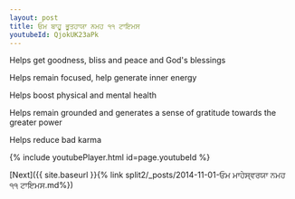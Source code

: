 ```yaml
---
layout: post
title: ਓਮ ਬਾਹੂ ਭੂਤਹਾਯਾ ਨਮਹ ੧੧ ਟਾਇਮਸ
youtubeId: QjokUK23aPk
---
```

 
 
Helps get goodness, bliss and peace and God's blessings
 
Helps remain focused, help generate inner energy 
 
Helps boost physical and mental health 
 
Helps remain grounded and generates a sense of gratitude towards the greater power 
 
Helps reduce bad karma
 
 
 
 


{% include youtubePlayer.html id=page.youtubeId %}
 
[Next]({{ site.baseurl }}{% link  split2/_posts/2014-11-01-ਓਮ ਮਾਹੇਸ੍ਵਰਯਾ ਨਮਹ ੧੧ ਟਾਇਮਸ.md%})
 
